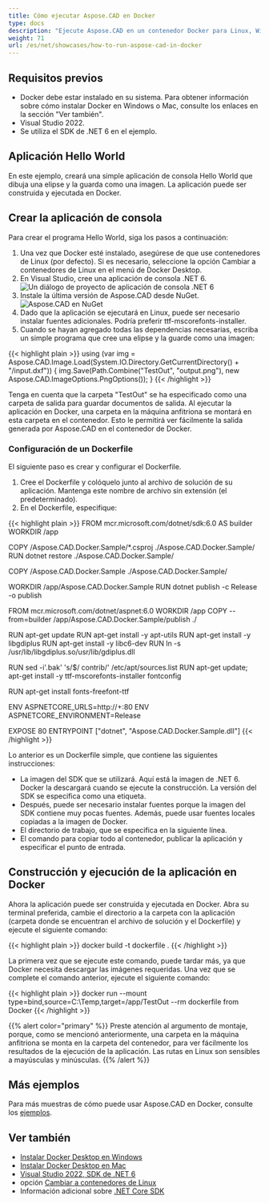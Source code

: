 ```yaml
---
title: Cómo ejecutar Aspose.CAD en Docker
type: docs
description: "Ejecute Aspose.CAD en un contenedor Docker para Linux, Windows Server y cualquier sistema operativo."
weight: 71
url: /es/net/showcases/how-to-run-aspose-cad-in-docker
---
```


## Requisitos previos
- Docker debe estar instalado en su sistema. Para obtener información sobre cómo instalar Docker en Windows o Mac, consulte los enlaces en la sección "Ver también".
- Visual Studio 2022.
- Se utiliza el SDK de .NET 6 en el ejemplo.

## Aplicación Hello World

En este ejemplo, creará una simple aplicación de consola Hello World que dibuja una elipse y la guarda como una imagen. La aplicación puede ser construida y ejecutada en Docker.

## Crear la aplicación de consola

Para crear el programa Hello World, siga los pasos a continuación:
1. Una vez que Docker esté instalado, asegúrese de que use contenedores de Linux (por defecto). Si es necesario, seleccione la opción Cambiar a contenedores de Linux en el menú de Docker Desktop.
2. En Visual Studio, cree una aplicación de consola .NET 6.<br>
![Un diálogo de proyecto de aplicación de consola .NET 6](/_assets/1.png)<br>
3. Instale la última versión de Aspose.CAD desde NuGet.<br>
![Aspose.CAD en NuGet](/_assets/2.png)<br>
4. Dado que la aplicación se ejecutará en Linux, puede ser necesario instalar fuentes adicionales. Podría preferir ttf-mscorefonts-installer.
5. Cuando se hayan agregado todas las dependencias necesarias, escriba un simple programa que cree una elipse y la guarde como una imagen:<br>

{{< highlight plain >}}
using (var img = Aspose.CAD.Image.Load(System.IO.Directory.GetCurrentDirectory() + "/input.dxf"))
{
	img.Save(Path.Combine("TestOut", "output.png"), new Aspose.CAD.ImageOptions.PngOptions());
}
{{< /highlight >}}

Tenga en cuenta que la carpeta "TestOut" se ha especificado como una carpeta de salida para guardar documentos de salida. Al ejecutar la aplicación en Docker, una carpeta en la máquina anfitriona se montará en esta carpeta en el contenedor. Esto le permitirá ver fácilmente la salida generada por Aspose.CAD en el contenedor de Docker.

### Configuración de un Dockerfile

 El siguiente paso es crear y configurar el Dockerfile.

1. Cree el Dockerfile y colóquelo junto al archivo de solución de su aplicación. Mantenga este nombre de archivo sin extensión (el predeterminado).
2. En el Dockerfile, especifique:


{{< highlight plain >}}
FROM mcr.microsoft.com/dotnet/sdk:6.0 AS builder
WORKDIR /app

COPY /Aspose.CAD.Docker.Sample/*.csproj ./Aspose.CAD.Docker.Sample/
RUN dotnet restore ./Aspose.CAD.Docker.Sample/

COPY /Aspose.CAD.Docker.Sample ./Aspose.CAD.Docker.Sample/

WORKDIR /app/Aspose.CAD.Docker.Sample
RUN dotnet publish -c Release -o publish

FROM mcr.microsoft.com/dotnet/aspnet:6.0
WORKDIR /app
COPY --from=builder /app/Aspose.CAD.Docker.Sample/publish ./

RUN apt-get update
RUN apt-get install -y apt-utils
RUN apt-get install -y libgdiplus
RUN apt-get install -y libc6-dev 
RUN ln -s /usr/lib/libgdiplus.so/usr/lib/gdiplus.dll

RUN sed -i'.bak' 's/$/ contrib/' /etc/apt/sources.list
RUN apt-get update; apt-get install -y ttf-mscorefonts-installer fontconfig

RUN apt-get install fonts-freefont-ttf

ENV ASPNETCORE_URLS=http://+:80
ENV ASPNETCORE_ENVIRONMENT=Release

EXPOSE 80
ENTRYPOINT ["dotnet", "Aspose.CAD.Docker.Sample.dll"]
{{< /highlight >}}

 Lo anterior es un Dockerfile simple, que contiene las siguientes instrucciones:

- La imagen del SDK que se utilizará. Aquí está la imagen de .NET 6. Docker la descargará cuando se ejecute la construcción. La versión del SDK se especifica como una etiqueta.
- Después, puede ser necesario instalar fuentes porque la imagen del SDK contiene muy pocas fuentes. Además, puede usar fuentes locales copiadas a la imagen de Docker.
- El directorio de trabajo, que se especifica en la siguiente línea.
- El comando para copiar todo al contenedor, publicar la aplicación y especificar el punto de entrada.


## Construcción y ejecución de la aplicación en Docker
 
 Ahora la aplicación puede ser construida y ejecutada en Docker. Abra su terminal preferida, cambie el directorio a la carpeta con la aplicación (carpeta donde se encuentran el archivo de solución y el Dockerfile) y ejecute el siguiente comando:

{{< highlight plain >}}
docker build -t dockerfile .
{{< /highlight >}}

 La primera vez que se ejecute este comando, puede tardar más, ya que Docker necesita descargar las imágenes requeridas. Una vez que se complete el comando anterior, ejecute el siguiente comando:

{{< highlight plain >}}
docker run --mount type=bind,source=C:\Temp,target=/app/TestOut --rm dockerfile from Docker
{{< /highlight >}}

{{% alert color="primary" %}} 
Preste atención al argumento de montaje, porque, como se mencionó anteriormente, una carpeta en la máquina anfitriona se monta en la carpeta del contenedor, para ver fácilmente los resultados de la ejecución de la aplicación. Las rutas en Linux son sensibles a mayúsculas y minúsculas.
{{% /alert %}}

## Más ejemplos

Para más muestras de cómo puede usar Aspose.CAD en Docker, consulte los [ejemplos](https://github.com/aspose-cad/Aspose.CAD-Documentation).


## Ver también

- [Instalar Docker Desktop en Windows](https://docs.docker.com/docker-for-windows/install/)
- [Instalar Docker Desktop en Mac](https://docs.docker.com/docker-for-mac/install/)
- [Visual Studio 2022, SDK de .NET 6](https://docs.microsoft.com/en-us/dotnet/core/install/windows?tabs=net60#dependencies)
- opción [Cambiar a contenedores de Linux](https://docs.docker.com/docker-for-windows/#switch-between-windows-and-linux-containers)
- Información adicional sobre [.NET Core SDK](https://hub.docker.com/_/microsoft-dotnet-sdk)
